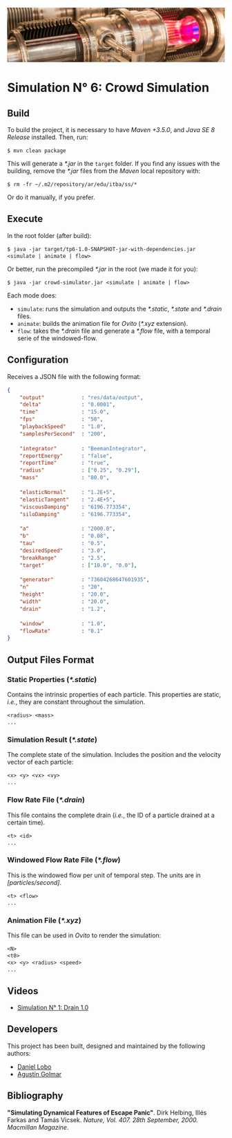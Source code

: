 ![...](res/image/readme-header.png)

# Simulation N° 6: Crowd Simulation

## Build

To build the project, it is necessary to have _Maven +3.5.0_, and
_Java SE 8 Release_ installed. Then, run:

```
$ mvn clean package
```

This will generate a _\*.jar_ in the `target` folder. If you find any issues
with the building, remove the _\*.jar_ files from the _Maven_ local
repository with:

```
$ rm -fr ~/.m2/repository/ar/edu/itba/ss/*
```

Or do it manually, if you prefer.

## Execute

In the root folder (after build):

```
$ java -jar target/tp6-1.0-SNAPSHOT-jar-with-dependencies.jar <simulate | animate | flow>
```

Or better, run the precompiled _\*.jar_ in the root (we made it for you):

```
$ java -jar crowd-simulator.jar <simulate | animate | flow>
```

Each mode does:

* `simulate`: runs the simulation and outputs the _\*.static_, _\*.state_ and
_\*.drain_ files.
* `animate`: builds the animation file for _Ovito_ (_\*.xyz_ extension).
* `flow`: takes the _\*.drain_ file and generate a _\*.flow_ file, with a
temporal serie of the windowed-flow.

## Configuration

Receives a JSON file with the following format:

```json
{
    "output"            : "res/data/output",
    "delta"             : "0.0001",
    "time"              : "15.0",
    "fps"               : "50",
    "playbackSpeed"     : "1.0",
    "samplesPerSecond"  : "200",

    "integrator"        : "BeemanIntegrator",
    "reportEnergy"      : "false",
    "reportTime"        : "true",
    "radius"            : ["0.25", "0.29"],
    "mass"              : "80.0",

    "elasticNormal"     : "1.2E+5",
    "elasticTangent"    : "2.4E+5",
    "viscousDamping"    : "6196.773354",
    "siloDamping"       : "6196.773354",

    "a"                 : "2000.0",
    "b"                 : "0.08",
    "tau"               : "0.5",
    "desiredSpeed"      : "3.0",
    "breakRange"        : "2.5",
    "target"            : ["10.0", "0.0"],

    "generator"         : "73604268647601935",
    "n"                 : "20",
    "height"            : "20.0",
    "width"             : "20.0",
    "drain"             : "1.2",

    "window"            : "1.0",
    "flowRate"          : "0.1"
}

```

## Output Files Format

### Static Properties (_\*.static_)

Contains the intrinsic properties of each particle. This properties are
static, _i.e._, they are constant throughout the simulation.

```
<radius> <mass>
...
```

### Simulation Result (_\*.state_)

The complete state of the simulation. Includes the position and the velocity
vector of each particle:

```
<x> <y> <vx> <vy>
...
```

### Flow Rate File (_\*.drain_)

This file contains the complete drain (_i.e._, the ID of a particle
drained at a certain time).

```
<t> <id>
...
```

### Windowed Flow Rate File (_\*.flow_)

This is the windowed flow per unit of temporal step. The units are in
_[particles/second]_.

```
<t> <flow>
...
```

### Animation File (_\*.xyz_)

This file can be used in _Ovito_ to render the simulation:

```
<N>
<t0>
<x> <y> <radius> <speed>
...
```

## Videos

* [Simulation N° 1: Drain 1.0](https://youtu.be/ZKFEjTMVARc)

## Developers

This project has been built, designed and maintained by the following authors:

* [Daniel Lobo](https://github.com/lobo)
* [Agustín Golmar](https://github.com/agustin-golmar)

## Bibliography

__"Simulating Dynamical Features of Escape Panic"__. Dirk Helbing, Illés
Farkas and Tamás Vicsek. _Nature, Vol. 407. 28th September, 2000. Macmillan
Magazine_.
